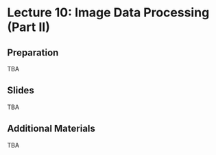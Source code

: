 # Lecture 10: Image Data Processing (Part II)

## Preparation

TBA

## Slides

TBA

## Additional Materials

TBA
